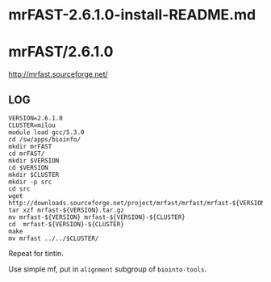 # mrFAST-2.6.1.0-install-README.md

mrFAST/2.6.1.0
==============

<http://mrfast.sourceforge.net/>

LOG
---

    VERSION=2.6.1.0
    CLUSTER=milou
    module load gcc/5.3.0
    cd /sw/apps/bioinfo/
    mkdir mrFAST
    cd mrFAST/
    mkdir $VERSION
    cd $VERSION
    mkdir $CLUSTER
    mkdir -p src
    cd src
    wget http://downloads.sourceforge.net/project/mrfast/mrfast/mrfast-${VERSION}.tar.gz
    tar xzf mrfast-${VERSION}.tar.gz 
    mv mrfast-${VERSION} mrfast-${VERSION}-${CLUSTER}
    cd  mrfast-${VERSION}-${CLUSTER}
    make
    mv mrfast ../../$CLUSTER/

Repeat for tintin.

Use simple mf, put in `alignment` subgroup of `biointo-tools`.
